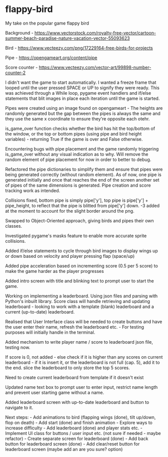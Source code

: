 # flappy-bird
My take on the popular game flappy bird

Background - https://www.vectorstock.com/royalty-free-vector/cartoon-summer-beach-paradise-nature-vacation-vector-55093623

Bird - https://www.vecteezy.com/png/17229164-free-birds-for-projects

Pipe - https://opengameart.org/content/pipe

Score counter - https://www.vecteezy.com/vector-art/99898-number-counter-2

I didn't want the game to start automatically. I wanted a freeze frame that looped until the user pressed SPACE or UP to signify they were ready. This was achieved through a While loop, pygame event handlers and if/else statements that blit images in place each iteration until the game is started.

Pipes were created using an image found on opengameart - The heights are randomly generated but the gap between the pipes is always the same and they use the same x coordinate to ensure they're opposite each otehr.

is_game_over function checks whether the bird has hit the top/bottom of the window, or the top or bottom pipes (using pipe and bird height variables) - returning True if the game is over and False otherwise.

Encountering bugs with pipe placement and the game randomly triggering is_game_over without any visual indication as to why. Will remove the random element of pipe placement for now in order to better to debug.

Refactored the pipe dictionaries to simplify them and ensure that pipes were being generated correctly (without random element). As of now, one pipe is generated initially and once that reaches the end of the screen another set of pipes of the same dimensions is generated. Pipe creation and score tracking work as intended.

Collisions fixed, bottom pipe is simply pipe['y'], top pipe is pipe['y'] + pipe_height, to reflect that the pipe is blitted from pipe['y'] down. -3 added at the moment to account for the slight border around the png.

Swapped to Object-Oriented approach, giving birds and pipes their own classes.

Investigated pygame's masks feature to enable more accurate sprite collisions.

Added if/else statements to cycle through bird images to display wings up or down based on velocity and player pressing flap (space/up)

Added pipe acceleration based on incrementing score (0.5 per 5 score) to make the game harder as the player progresses

Added intro screen with title and blinking text to prompt user to start the game.

Working on implementing a leaderboard. Using json files and parsing with Python's inbuilt library. Score class will handle retrieving and updating leaderboard - looking to work with a template (blank) leaderboard and a current (up-to-date) leaderboard.

Realised that User Interface class will be needed to create buttons and have the user enter their name, refresh the leaderboard etc. - For testing purposes will initially handle in the terminal.

Added mechanism to write player name / score to leaderboard json file, testing now.

If score is 0, not added - else check if it is higher than any scores on current leaderboard - if it is insert it, or the leaderboard is not full (cap. 5), add it to the end. slice the leaderboard to only store the top 5 scores.

Need to create current leaderboard from template if it doesn't exist

Updated name text box to prompt user to enter input, restrict name length and prevent user starting game without a name.

Added leaderboard screen with up-to-date leaderboard and button to navigate to it.

Next steps:
     - Add animations to bird (flapping wings (done), tilt up/down, flop on death)
     - Add start (done) and finish animation
     - Explore ways to increase difficulty
     - Add leaderboard (done) and player stats etc.
     - Implement UI class for buttons / user input etc. (not sure if needed - maybe refactor)
     - Create separate screen for leaderboard (done)
     - Add back button for leaderboard screen (done)
     - Add clear/reset button for leaderboard screen (maybe add an are you sure? option)